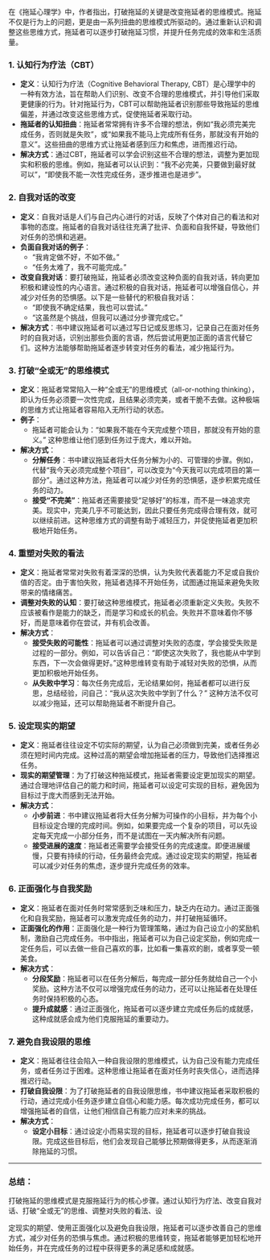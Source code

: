 在《拖延心理学》中，作者指出，打破拖延的关键是改变拖延者的思维模式。拖延不仅是行为上的问题，更是由一系列扭曲的思维模式所驱动的。通过重新认识和调整这些思维方式，拖延者可以逐步打破拖延习惯，并提升任务完成的效率和生活质量。

### 1. **认知行为疗法（CBT）**
- **定义**：认知行为疗法（Cognitive Behavioral Therapy, CBT）是心理学中的一种有效方法，旨在帮助人们识别、改变不合理的思维模式，并引导他们采取更健康的行为。针对拖延行为，CBT可以帮助拖延者识别那些导致拖延的思维偏差，并通过改变这些思维方式，促使拖延者采取行动。
- **拖延者的认知扭曲**：拖延者常常拥有许多不合理的想法，例如“我必须完美完成任务，否则就是失败”，或“如果我不能马上完成所有任务，那就没有开始的意义”。这些扭曲的思维方式让拖延者感到压力和焦虑，进而推迟行动。
- **解决方式**：通过CBT，拖延者可以学会识别这些不合理的想法，调整为更加现实和积极的思维。例如，拖延者可以认识到：“我不必完美，只要做到最好就可以”，“即使我不能一次性完成任务，逐步推进也是进步”。

### 2. **自我对话的改变**
- **定义**：自我对话是人们与自己内心进行的对话，反映了个体对自己的看法和对事物的态度。拖延者的自我对话往往充满了批评、负面和自我怀疑，导致他们对任务的恐惧和逃避。
- **负面自我对话的例子**：
    - “我肯定做不好，不如不做。”
    - “任务太难了，我不可能完成。”
- **改变自我对话**：要打破拖延，拖延者必须改变这种负面的自我对话，转向更加积极和建设性的内心语言。通过积极的自我对话，拖延者可以增强自信心，并减少对任务的恐惧感。以下是一些替代的积极自我对话：
    - “即使我不确定结果，我也可以尝试。”
    - “这虽然是个挑战，但我可以通过分步骤完成它。”
- **解决方式**：书中建议拖延者可以通过写日记或反思练习，记录自己在面对任务时的自我对话，识别出那些负面的言语，然后尝试用更加正面的语言代替它们。这种方法能够帮助拖延者逐步转变对任务的看法，减少拖延行为。

### 3. **打破“全或无”的思维模式**
- **定义**：拖延者常常陷入一种“全或无”的思维模式（all-or-nothing thinking），即认为任务必须要一次性完成，且结果必须完美，或者干脆不去做。这种极端的思维方式让拖延者容易陷入无所行动的状态。
- **例子**：
    - 拖延者可能会认为：“如果我不能在今天完成整个项目，那就没有开始的意义。” 这种思维让他们感到任务过于庞大，难以开始。
- **解决方式**：
    - **分解任务**：书中建议拖延者将大任务分解为小的、可管理的步骤。例如，代替“我今天必须完成整个项目”，可以改变为“今天我可以完成项目的第一部分”。通过这种方法，拖延者可以减少对任务的恐惧感，逐步积累完成任务的动力。
    - **接受“不完美”**：拖延者还需要接受“足够好”的标准，而不是一味追求完美。现实中，完美几乎不可能达到，因此只要任务完成得合理有效，就可以继续前进。这种思维方式的调整有助于减轻压力，并促使拖延者更加积极地开始任务。

### 4. **重塑对失败的看法**
- **定义**：拖延者常常对失败有着深深的恐惧，认为失败代表着能力不足或自我价值的否定。由于害怕失败，拖延者选择不开始任务，试图通过拖延来避免失败带来的情绪痛苦。
- **调整对失败的认知**：要打破这种思维模式，拖延者必须重新定义失败。失败不应该被看作是能力的缺乏，而是学习和成长的机会。失败并不意味着你不够好，而是意味着你在尝试，并有机会改善。
- **解决方式**：
    - **接受失败的可能性**：拖延者可以通过调整对失败的态度，学会接受失败是过程的一部分。例如，可以告诉自己：“即使这次失败了，我也能从中学到东西，下一次会做得更好。”这种思维转变有助于减轻对失败的恐惧，从而更加积极地开始任务。
    - **从失败中学习**：每次任务完成后，无论结果如何，拖延者都可以进行反思，总结经验，问自己：“我从这次失败中学到了什么？” 这种方法不仅可以减少拖延，还可以帮助拖延者不断提升自己。

### 5. **设定现实的期望**
- **定义**：拖延者往往设定不切实际的期望，认为自己必须做到完美，或者任务必须在短时间内完成。这种过高的期望会增加拖延者的压力，导致他们选择推迟任务。
- **现实的期望管理**：为了打破这种拖延模式，拖延者需要设定更加现实的期望。通过合理地评估自己的能力和时间，拖延者可以设定可实现的目标，避免因为目标过于庞大而感到无法开始。
- **解决方式**：
    - **小步前进**：书中建议拖延者将大任务分解为可操作的小目标，并为每个小目标设定合理的完成时间。例如，如果要完成一个复杂的项目，可以先设定每天完成一小部分任务，而不是试图在一天内解决所有问题。
    - **接受进展的速度**：拖延者还需要学会接受任务的完成速度。即便进展缓慢，只要有持续的行动，任务最终会完成。通过设定现实的期望，拖延者可以减少对任务的焦虑，逐步提升完成任务的效率。

### 6. **正面强化与自我奖励**
- **定义**：拖延者在面对任务时常常感到乏味和压力，缺乏内在动力。通过正面强化和自我奖励，拖延者可以激发完成任务的动力，并打破拖延循环。
- **正面强化的作用**：正面强化是一种行为管理策略，通过为自己设立小的奖励机制，激励自己完成任务。书中指出，拖延者可以为自己设定奖励，例如完成一定任务后，可以去做一些自己喜欢的事，比如看一集喜欢的剧，或者享受一顿美食。
- **解决方式**：
    - **分段奖励**：拖延者可以在任务分解后，每完成一部分任务就给自己一个小奖励。这种方法不仅可以增强完成任务的动力，还可以让拖延者在处理任务时保持积极的心态。
    - **提升成就感**：通过正面强化，拖延者可以逐步建立完成任务后的成就感，这种成就感会成为他们克服拖延的重要动力。

### 7. **避免自我设限的思维**
- **定义**：拖延者往往会陷入一种自我设限的思维模式，认为自己没有能力完成任务，或者任务过于困难。这种思维让拖延者在面对任务时丧失信心，进而选择推迟行动。
- **打破自我设限**：为了打破拖延者的自我设限思维，书中建议拖延者采取积极的行动，通过完成小任务逐步建立自信心和能力感。每次成功完成任务，都可以增强拖延者的自信，让他们相信自己有能力应对未来的挑战。
- **解决方式**：
    - **设定小目标**：通过设定小而易实现的目标，拖延者可以逐步打破自我设限。完成这些目标后，他们会发现自己能够比预期做得更多，从而逐渐消除拖延的习惯。

---

### 总结：
打破拖延的思维模式是克服拖延行为的核心步骤。通过认知行为疗法、改变自我对话、打破“全或无”的思维、调整对失败的看法、设

定现实的期望、使用正面强化以及避免自我设限，拖延者可以逐步改善自己的思维方式，减少对任务的恐惧与焦虑。通过积极的思维转变，拖延者能够更加轻松地开始任务，并在完成任务的过程中获得更多的满足感和成就感。